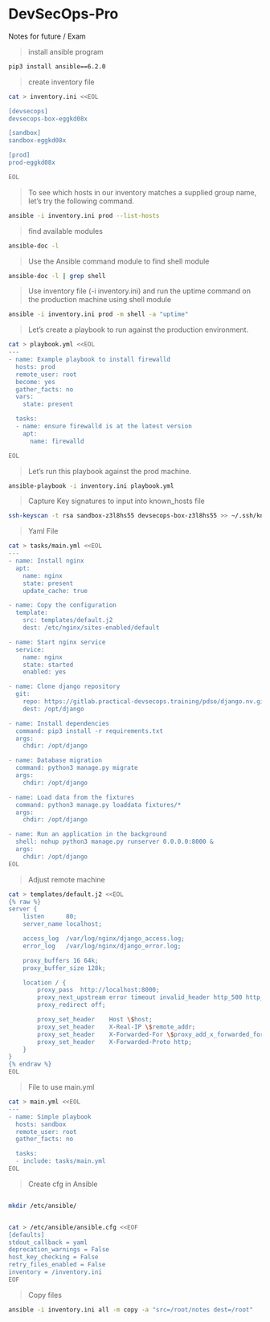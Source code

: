 # DevSecOps-Pro
Notes for future / Exam

> install ansible program
```bash
pip3 install ansible==6.2.0
```

> create inventory file
```bash
cat > inventory.ini <<EOL

[devsecops]
devsecops-box-eggkd08x

[sandbox]
sandbox-eggkd08x

[prod]
prod-eggkd08x

EOL
```
> To see which hosts in our inventory matches a supplied group name, let’s try the following command.
```bash
ansible -i inventory.ini prod --list-hosts
```

> find available modules
```bash
ansible-doc -l
```

> Use the Ansible command module to find shell module
```bash
ansible-doc -l | grep shell
```

> Use inventory file (-i inventory.ini) and run the uptime command on the production machine using shell module
```bash
ansible -i inventory.ini prod -m shell -a "uptime"
```

> Let’s create a playbook to run against the production environment.
```bash 
cat > playbook.yml <<EOL
---
- name: Example playbook to install firewalld
  hosts: prod
  remote_user: root
  become: yes
  gather_facts: no
  vars:
    state: present

  tasks:
  - name: ensure firewalld is at the latest version
    apt:
      name: firewalld

EOL
```

> Let’s run this playbook against the prod machine.
```bash
ansible-playbook -i inventory.ini playbook.yml
```
> Capture Key signatures to input into known_hosts file
```bash
ssh-keyscan -t rsa sandbox-z3l8hs55 devsecops-box-z3l8hs55 >> ~/.ssh/known_hosts
```
>Yaml File
```bash
cat > tasks/main.yml <<EOL
---
- name: Install nginx
  apt:
    name: nginx
    state: present
    update_cache: true

- name: Copy the configuration
  template:
    src: templates/default.j2
    dest: /etc/nginx/sites-enabled/default

- name: Start nginx service
  service:
    name: nginx
    state: started
    enabled: yes

- name: Clone django repository
  git:
    repo: https://gitlab.practical-devsecops.training/pdso/django.nv.git
    dest: /opt/django

- name: Install dependencies
  command: pip3 install -r requirements.txt
  args:
    chdir: /opt/django

- name: Database migration
  command: python3 manage.py migrate
  args:
    chdir: /opt/django

- name: Load data from the fixtures
  command: python3 manage.py loaddata fixtures/*
  args:
    chdir: /opt/django

- name: Run an application in the background
  shell: nohup python3 manage.py runserver 0.0.0.0:8000 &
  args:
    chdir: /opt/django
EOL
```

>Adjust remote machine
```bash
cat > templates/default.j2 <<EOL
{% raw %}
server {
    listen      80;
    server_name localhost;

    access_log  /var/log/nginx/django_access.log;
    error_log   /var/log/nginx/django_error.log;

    proxy_buffers 16 64k;
    proxy_buffer_size 128k;

    location / {
        proxy_pass  http://localhost:8000;
        proxy_next_upstream error timeout invalid_header http_500 http_502 http_503 http_504;
        proxy_redirect off;

        proxy_set_header    Host \$host;
        proxy_set_header    X-Real-IP \$remote_addr;
        proxy_set_header    X-Forwarded-For \$proxy_add_x_forwarded_for;
        proxy_set_header    X-Forwarded-Proto http;
    }
}
{% endraw %}
EOL
```

>File to use main.yml
```bash
cat > main.yml <<EOL
---
- name: Simple playbook
  hosts: sandbox
  remote_user: root
  gather_facts: no

  tasks:
  - include: tasks/main.yml
EOL
```

>Create cfg in Ansible
```bash

mkdir /etc/ansible/


cat > /etc/ansible/ansible.cfg <<EOF
[defaults]
stdout_callback = yaml
deprecation_warnings = False
host_key_checking = False
retry_files_enabled = False
inventory = /inventory.ini
EOF
```

>Copy files
```bash
ansible -i inventory.ini all -m copy -a "src=/root/notes dest=/root"
```
